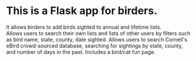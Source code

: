 # This is a Flask app for birders.  
It allows birders to add birds sighted to annual and lifetime lists.  
Allows users to search their own lists and lists of other users by filters such as bird name, state, county, date sighted.
Allows users to search Cornell's eBird crowd-sourced database, searching for sightings by state, county, and number of days in the past.
Includes a bird/cat fun page.

